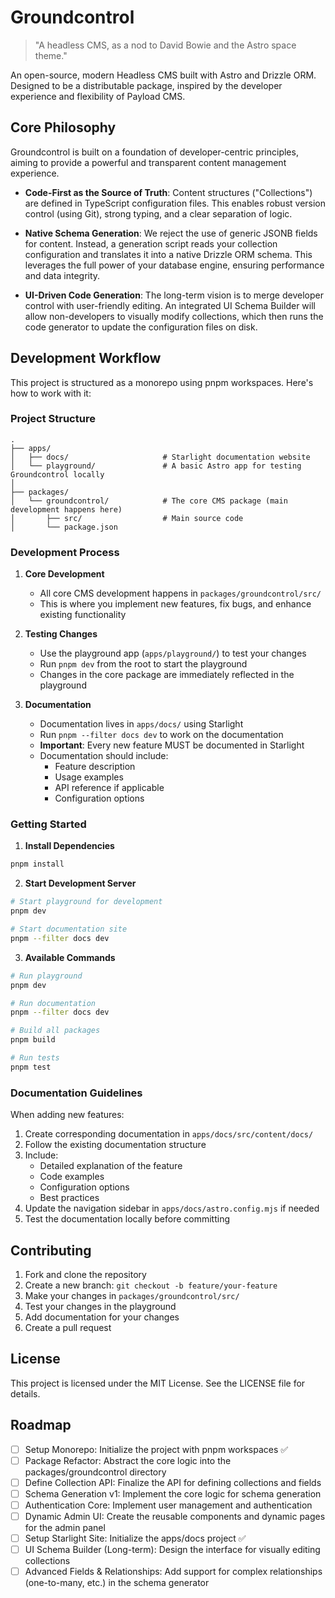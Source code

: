# Groundcontrol

> "A headless CMS, as a nod to David Bowie and the Astro space theme."

An open-source, modern Headless CMS built with Astro and Drizzle ORM. Designed to be a distributable package, inspired by the developer experience and flexibility of Payload CMS.

## Core Philosophy

Groundcontrol is built on a foundation of developer-centric principles, aiming to provide a powerful and transparent content management experience.

- **Code-First as the Source of Truth**: Content structures ("Collections") are defined in TypeScript configuration files. This enables robust version control (using Git), strong typing, and a clear separation of logic.

- **Native Schema Generation**: We reject the use of generic JSONB fields for content. Instead, a generation script reads your collection configuration and translates it into a native Drizzle ORM schema. This leverages the full power of your database engine, ensuring performance and data integrity.

- **UI-Driven Code Generation**: The long-term vision is to merge developer control with user-friendly editing. An integrated UI Schema Builder will allow non-developers to visually modify collections, which then runs the code generator to update the configuration files on disk.

## Development Workflow

This project is structured as a monorepo using pnpm workspaces. Here's how to work with it:

### Project Structure

```
.
├── apps/
│   ├── docs/                     # Starlight documentation website
│   └── playground/               # A basic Astro app for testing Groundcontrol locally
│
├── packages/
│   └── groundcontrol/            # The core CMS package (main development happens here)
│       ├── src/                  # Main source code
│       └── package.json
```

### Development Process

1. **Core Development**
   - All core CMS development happens in `packages/groundcontrol/src/`
   - This is where you implement new features, fix bugs, and enhance existing functionality

2. **Testing Changes**
   - Use the playground app (`apps/playground/`) to test your changes
   - Run `pnpm dev` from the root to start the playground
   - Changes in the core package are immediately reflected in the playground

3. **Documentation**
   - Documentation lives in `apps/docs/` using Starlight
   - Run `pnpm --filter docs dev` to work on the documentation
   - **Important**: Every new feature MUST be documented in Starlight
   - Documentation should include:
     - Feature description
     - Usage examples
     - API reference if applicable
     - Configuration options

### Getting Started

1. **Install Dependencies**
```sh
pnpm install
```

2. **Start Development Server**
```sh
# Start playground for development
pnpm dev

# Start documentation site
pnpm --filter docs dev
```

3. **Available Commands**
```sh
# Run playground
pnpm dev

# Run documentation
pnpm --filter docs dev

# Build all packages
pnpm build

# Run tests
pnpm test
```

### Documentation Guidelines

When adding new features:

1. Create corresponding documentation in `apps/docs/src/content/docs/`
2. Follow the existing documentation structure
3. Include:
   - Detailed explanation of the feature
   - Code examples
   - Configuration options
   - Best practices
4. Update the navigation sidebar in `apps/docs/astro.config.mjs` if needed
5. Test the documentation locally before committing

## Contributing

1. Fork and clone the repository
2. Create a new branch: `git checkout -b feature/your-feature`
3. Make your changes in `packages/groundcontrol/src/`
4. Test your changes in the playground
5. Add documentation for your changes
6. Create a pull request

## License

This project is licensed under the MIT License. See the LICENSE file for details.

## Roadmap

- [ ] Setup Monorepo: Initialize the project with pnpm workspaces ✅
- [ ] Package Refactor: Abstract the core logic into the packages/groundcontrol directory
- [ ] Define Collection API: Finalize the API for defining collections and fields
- [ ] Schema Generation v1: Implement the core logic for schema generation
- [ ] Authentication Core: Implement user management and authentication
- [ ] Dynamic Admin UI: Create the reusable components and dynamic pages for the admin panel
- [ ] Setup Starlight Site: Initialize the apps/docs project ✅
- [ ] UI Schema Builder (Long-term): Design the interface for visually editing collections
- [ ] Advanced Fields & Relationships: Add support for complex relationships (one-to-many, etc.) in the schema generator